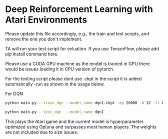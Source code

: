 # Deep Reinforcement Learning with Atari Environments
Please update this file accordingly, e.g., the train and test scripts, and remove the one you don't implement.

TA will run your test script for evluation. If you use TensorFlow, please add pip install command here.

Please use a CUDA GPU machine as the model is trained in GPU there would be issues loading it in CPU version of pytorch.

For the testing script please dont use .ckpt in the script it is added automatically -run as shown in the usage below.

For DQN
```bash
python main.py --train_dqn --model_name dqn1.ckpt -ep 20000 -b 32 -lr 0.00015
```
```bash
python main.py --test_dqn  --model_name dqn1
```
This plays the Atari game and the current model is hyperparameter optimized using Optuna and surpasses most human players. The weights are not included due to size issues. 

